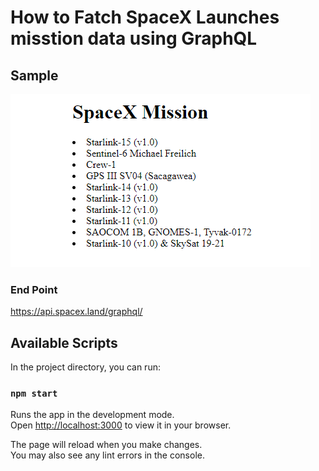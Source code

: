 # How to Fatch SpaceX Launches misstion data using GraphQL
## Sample
![alt text](https://github.com/OloshMostisko/gqlspacex-misstion/blob/main/public/image/img1.PNG)
### End Point

https://api.spacex.land/graphql/

## Available Scripts

In the project directory, you can run:

### `npm start`

Runs the app in the development mode.\
Open [http://localhost:3000](http://localhost:3000) to view it in your browser.

The page will reload when you make changes.\
You may also see any lint errors in the console.


